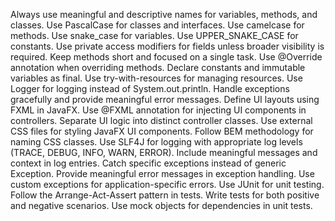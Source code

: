 Always use meaningful and descriptive names for variables, methods, and classes.
Use PascalCase for classes and interfaces.
Use camelcase for methods.
Use snake_case for variables.
Use UPPER_SNAKE_CASE for constants.
Use private access modifiers for fields unless broader visibility is required.
Keep methods short and focused on a single task.
Use @Override annotation when overriding methods.
Declare constants and immutable variables as final.
Use try-with-resources for managing resources.
Use Logger for logging instead of System.out.println.
Handle exceptions gracefully and provide meaningful error messages.
Define UI layouts using FXML in JavaFX.
Use @FXML annotation for injecting UI components in controllers.
Separate UI logic into distinct controller classes.
Use external CSS files for styling JavaFX UI components.
Follow BEM methodology for naming CSS classes.
Use SLF4J for logging with appropriate log levels (TRACE, DEBUG, INFO, WARN, ERROR).
Include meaningful messages and context in log entries.
Catch specific exceptions instead of generic Exception.
Provide meaningful error messages in exception handling.
Use custom exceptions for application-specific errors.
Use JUnit for unit testing.
Follow the Arrange-Act-Assert pattern in tests.
Write tests for both positive and negative scenarios.
Use mock objects for dependencies in unit tests.
